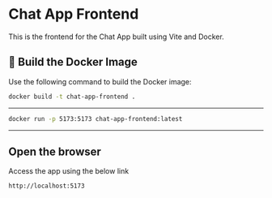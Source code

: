 # Chat App Frontend

This is the frontend for the Chat App built using Vite and Docker.

## 🚀 Build the Docker Image

Use the following command to build the Docker image:

```bash
docker build -t chat-app-frontend .
```
---

```bash
docker run -p 5173:5173 chat-app-frontend:latest
```

---

## Open the browser

Access the app using the below link

```bash
http://localhost:5173
```